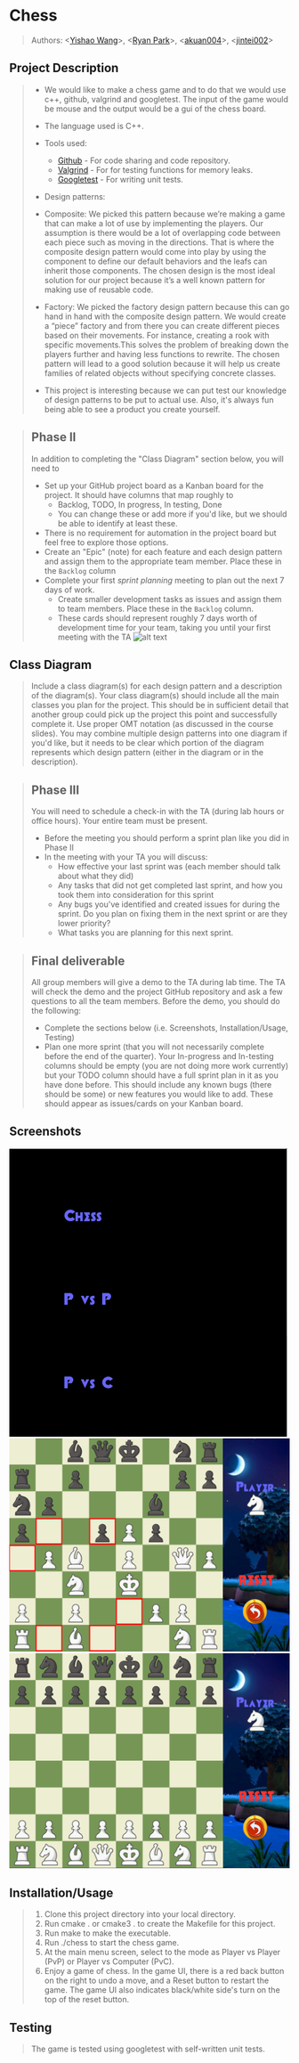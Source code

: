 # Chess
 
 > Authors: \<[Yishao Wang](https://github.com/caKuma)\>, \<[Ryan Park](https://github.com/rpark028)\>, \<[akuan004](https://github.com/akuan004)\>, \<[jintei002](https://github.com/jintei002)\>
## Project Description
 > * We would like to make a chess game and to do that we would use c++, github, valgrind and googletest. The input of the game would be mouse and the output would be a gui of the chess board. 
 > 
 > * The language used is C++.
 > * Tools used:
 >   * [Github](https://github.com/) - For code sharing and code repository.
 >   * [Valgrind](https://github.com/) - For for testing functions for memory leaks.
 >   * [Googletest](https://github.com/google/googletest) - For writing unit tests.
 > 
 > * Design patterns:
 > * Composite: We picked this pattern because we’re making a game that can make a lot of use by implementing the players. Our assumption is there would be a lot of overlapping code between each piece such as moving in the directions. That is where the composite design pattern would come into play by using the component to define our default behaviors and the leafs can inherit those components. The chosen design is the most ideal solution for our project because it’s a well known pattern for making use of reusable code. 
 > * Factory: We picked the factory design pattern because this can go hand in hand with the composite design pattern. We would create a “piece” factory and from there you can create different pieces based on their movements. For instance, creating a rook with specific movements.This solves the problem of breaking down the players further and having less functions to rewrite. The chosen pattern will lead to a good solution because it will help us create families of related objects without specifying concrete classes. 
> * This project is interesting because we can put test our knowledge of design patterns to be put to actual use. Also, it's always fun being able to see a product you create yourself.

 > ## Phase II
 > In addition to completing the "Class Diagram" section below, you will need to 
 > * Set up your GitHub project board as a Kanban board for the project. It should have columns that map roughly to 
 >   * Backlog, TODO, In progress, In testing, Done
 >   * You can change these or add more if you'd like, but we should be able to identify at least these.
 > * There is no requirement for automation in the project board but feel free to explore those options.
 > * Create an "Epic" (note) for each feature and each design pattern and assign them to the appropriate team member. Place these in the `Backlog` column
 > * Complete your first *sprint planning* meeting to plan out the next 7 days of work.
 >   * Create smaller development tasks as issues and assign them to team members. Place these in the `Backlog` column.
 >   * These cards should represent roughly 7 days worth of development time for your team, taking you until your first meeting with the TA
 > ![alt text](https://github.com/cs100/final-project-jinte002-ywang1055-akuan004-rpark028/blob/master/Final%20Project%20-%20Chess%20(2).png?raw=true)
## Class Diagram
 > Include a class diagram(s) for each design pattern and a description of the diagram(s). Your class diagram(s) should include all the main classes you plan for the project. This should be in sufficient detail that another group could pick up the project this point and successfully complete it. Use proper OMT notation (as discussed in the course slides). You may combine multiple design patterns into one diagram if you'd like, but it needs to be clear which portion of the diagram represents which design pattern (either in the diagram or in the description). 
 
 > ## Phase III
 > You will need to schedule a check-in with the TA (during lab hours or office hours). Your entire team must be present. 
 > * Before the meeting you should perform a sprint plan like you did in Phase II
 > * In the meeting with your TA you will discuss: 
 >   - How effective your last sprint was (each member should talk about what they did)
 >   - Any tasks that did not get completed last sprint, and how you took them into consideration for this sprint
 >   - Any bugs you've identified and created issues for during the sprint. Do you plan on fixing them in the next sprint or are they lower priority?
 >   - What tasks you are planning for this next sprint.

 > ## Final deliverable
 > All group members will give a demo to the TA during lab time. The TA will check the demo and the project GitHub repository and ask a few questions to all the team members. 
 > Before the demo, you should do the following:
 > * Complete the sections below (i.e. Screenshots, Installation/Usage, Testing)
 > * Plan one more sprint (that you will not necessarily complete before the end of the quarter). Your In-progress and In-testing columns should be empty (you are not doing more work currently) but your TODO column should have a full sprint plan in it as you have done before. This should include any known bugs (there should be some) or new features you would like to add. These should appear as issues/cards on your Kanban board. 
 
 ## Screenshots
![alt text](screenshots/3.png "Main Menu")
![alt text](screenshots/1.png "Main Menu")
![alt text](screenshots/2.png "Main Menu")
 ## Installation/Usage
 > 1. Clone this project directory into your local directory.
 > 2. Run cmake . or cmake3 . to create the Makefile for this project.
 > 3. Run make to make the executable.
 > 4. Run ./chess to start the chess game. 
 > 5. At the main menu screen, select to the mode as Player vs Player (PvP) or Player vs Computer (PvC).
 > 6. Enjoy a game of chess.
 > In the game UI, there is a red back button on the right to undo a move, and a Reset button to restart the game. The game UI also indicates black/white side's turn on the top of the reset button.
 ## Testing
 > The game is tested using googletest with self-written unit tests.
 
